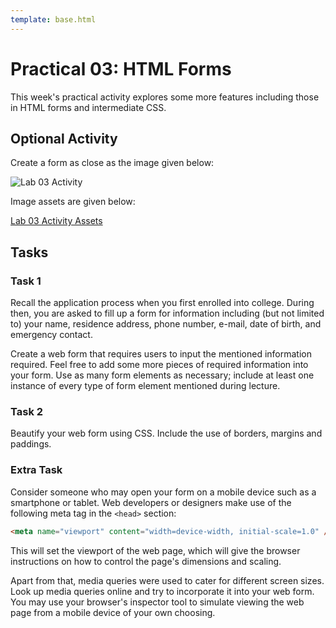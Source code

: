 ```yaml
---
template: base.html
---
```


# Practical 03: HTML Forms

This week's practical activity explores some more features including those in HTML forms and intermediate CSS.

## Optional Activity

Create a form as close as the image given below:

![Lab 03 Activity](./images/lab03_activity.png)

Image assets are given below:

[Lab 03 Activity Assets](https://deezombiedude612.github.io/class-assets/wp-lab03-props/lab03_resources.zip)

## Tasks

### Task 1

Recall the application process when you first enrolled into college.
During then, you are asked to fill up a form for information including (but not limited to) your name, residence address, phone number, e-mail, date of birth, and emergency contact.

Create a web form that requires users to input the mentioned information required.
Feel free to add some more pieces of required information into your form. Use as many form elements as necessary;
include at least one instance of every type of form element mentioned during lecture.

### Task 2

Beautify your web form using CSS. Include the use of borders, margins and paddings.

### Extra Task

Consider someone who may open your form on a mobile device such as a smartphone or tablet.
Web developers or designers make use of the following meta tag in the `<head>` section:

```html
<meta name="viewport" content="width=device-width, initial-scale=1.0" />
```

This will set the viewport of the web page, which will give the browser instructions on how to control the page's dimensions and scaling.

Apart from that, media queries were used to cater for different screen sizes.
Look up media queries online and try to incorporate it into your web form.
You may use your browser's inspector tool to simulate viewing the web page from a mobile device of your own choosing.

<!-- ::: warning SUBMISSION
**Complete the given practical and submit it as your lecture attendance for Week 4.**
::: -->
